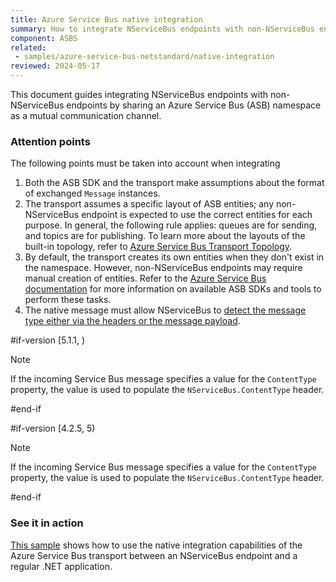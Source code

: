 ```yaml
---
title: Azure Service Bus native integration
summary: How to integrate NServiceBus endpoints with non-NServiceBus endpoints on Azure Service Bus.
component: ASBS
related:
 - samples/azure-service-bus-netstandard/native-integration
reviewed: 2024-05-17
---
```


This document guides integrating NServiceBus endpoints with non-NServiceBus endpoints by sharing an Azure Service Bus (ASB) namespace as a mutual communication channel.

### Attention points

The following points must be taken into account when integrating

1. Both the ASB SDK and the transport make assumptions about the format of exchanged `Message` instances.
1. The transport assumes a specific layout of ASB entities; any non-NServiceBus endpoint is expected to use the correct entities for each purpose. In general, the following rule applies: queues are for sending, and topics are for publishing. To learn more about the layouts of the built-in topology, refer to [Azure Service Bus Transport Topology](/transports/azure-service-bus/topology.md).
1. By default, the transport creates its own entities when they don't exist in the namespace. However, non-NServiceBus endpoints may require manual creation of entities. Refer to the [Azure Service Bus documentation](https://docs.microsoft.com/en-us/azure/service-bus-messaging/) for more information on available ASB SDKs and tools to perform these tasks.
1. The native message must allow NServiceBus to [detect the message type either via the headers or the message payload](/nservicebus/messaging/message-type-detection.md).

#if-version [5.1.1, )

> [!NOTE]
> If the incoming Service Bus message specifies a value for the `ContentType` property, the value is used to populate the `NServiceBus.ContentType` header. 

#end-if

#if-version [4.2.5, 5)

> [!NOTE]
> If the incoming Service Bus message specifies a value for the `ContentType` property, the value is used to populate the `NServiceBus.ContentType` header. 

#end-if

### See it in action

[This sample](/samples/azure-service-bus-netstandard/native-integration/) shows how to use the native integration capabilities of the Azure Service Bus transport between an NServiceBus endpoint and a regular .NET application.
